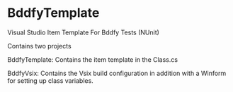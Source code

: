 # BddfyTemplate
Visual Studio Item Template For Bddfy Tests (NUnit)

Contains two projects

BddfyTemplate: Contains the item template in the Class.cs

BddfyVsix: Contains the Vsix build configuration in addition with a Winform for setting up class variables.
